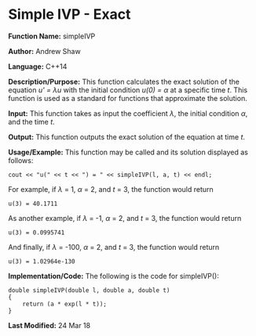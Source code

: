 # Simple IVP - Exact

**Function Name:** simpleIVP

**Author:** Andrew Shaw

**Language:** C++14

**Description/Purpose:** This function calculates the exact solution of the equation *u' = &lambda;u* with the initial condition *u(0) = &alpha;* at a specific time *t*. This function is used as a standard for functions that approximate the solution.

**Input:** This function takes as input the coefficient *&lambda;*, the initial condition *&alpha;*, and the time *t*.

**Output:** This function outputs the exact solution of the equation at time *t*.

**Usage/Example:** This function may be called and its solution displayed as follows:
~~~~
cout << "u(" << t << ") = " << simpleIVP(l, a, t) << endl;
~~~~
For example, if *&lambda;* = 1, *&alpha;* = 2, and *t* = 3, the function would return
~~~~
u(3) = 40.1711
~~~~
As another example, if *&lambda;* = -1, *&alpha;* = 2, and *t* = 3, the function would return
~~~~
u(3) = 0.0995741
~~~~
And finally, if *&lambda;* = -100, *&alpha;* = 2, and *t* = 3, the function would return
~~~~
u(3) = 1.02964e-130
~~~~
**Implementation/Code:** The following is the code for simpleIVP():
~~~~
double simpleIVP(double l, double a, double t)
{
	return (a * exp(l * t));
}
~~~~
**Last Modified:** 24 Mar 18
